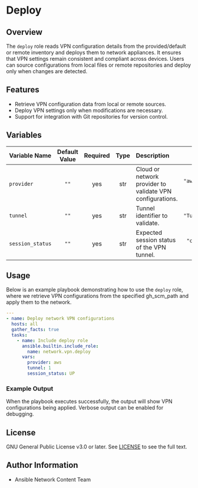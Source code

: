 # Deploy

## Overview
The `deploy` role reads VPN configuration details from the provided/default or remote inventory and deploys them to network appliances. It ensures that VPN settings remain consistent and compliant across devices. Users can source configurations from local files or remote repositories and deploy only when changes are detected.

## Features
- Retrieve VPN configuration data from local or remote sources.
- Deploy VPN settings only when modifications are necessary.
- Support for integration with Git repositories for version control.

## Variables

| Variable Name        | Default Value | Required | Type |Description                                                   | Example |
|:---------------------|:-------------:|:--------:|:----:|:-------------------------------------------------------------|:-------:|
| `provider` | `""`          | yes      | str  | Cloud or network provider to validate VPN configurations.                    | `"aws","azure", "csr"` |
| `tunnel`         | `""`          | yes      | str | Tunnel identifier to validate.  | `"Tunnel0", "1"` |
| `session_status` | `""`          | yes      | str | Expected session status of the VPN tunnel. | `"connected", "UP"` |


## Usage
Below is an example playbook demonstrating how to use the `deploy` role, where we retrieve VPN configurations from the specified gh_scm_path and apply them to the network.

```yaml
---
- name: Deploy network VPN configurations
  hosts: all
  gather_facts: true
  tasks:
    - name: Include deploy role
      ansible.builtin.include_role:
        name: network.vpn.deploy
      vars:
        provider: aws
        tunnel: 1
        session_status: UP
```
### Example Output
When the playbook executes successfully, the output will show VPN configurations being applied. Verbose output can be enabled for debugging.

## License
GNU General Public License v3.0 or later.
See [LICENSE](https://www.gnu.org/licenses/gpl-3.0.txt) to see the full text.

## Author Information
- Ansible Network Content Team
